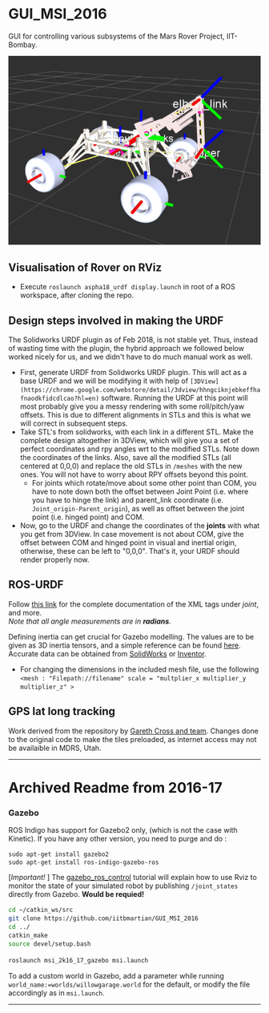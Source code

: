 # GUI_MSI_2016
GUI for controlling various subsystems of the Mars Rover Project, IIT-Bombay.

![ASPHA-18 URDF](ASPHA-18_urdf.png)

## Visualisation of Rover on RViz

* Execute `roslaunch aspha18_urdf display.launch` in root of a ROS workspace, after cloning the repo.

## Design steps involved in making the URDF

The Solidworks URDF plugin as of Feb 2018, is not stable yet. Thus, instead of wasting time with the plugin, the hybrid approach we followed below worked nicely for us, and we didn't have to do much manual work as well.

* First, generate URDF from Solidworks URDF plugin. This will act as a base URDF and we will be modifying it with help of `[3DView](https://chrome.google.com/webstore/detail/3dview/hhngciknjebkeffhafnaodkfidcdlcao?hl=en)` software. Running the URDF at this point will most probably give you a messy rendering with some roll/pitch/yaw offsets. This is due to different alignments in STLs and this is what we will correct in subsequent steps.
* Take STL's from solidworks, with each link in a different STL. Make the complete design altogether in 3DView, which will give you a set of perfect coordinates and rpy angles wrt to the modified STLs. Note down the coordinates of the links. Also, save all the modified STLs (all centered at 0,0,0) and replace the old STLs in `/meshes` with the new ones. You will not have to worry about RPY offsets beyond this point.
	* For joints which rotate/move about some other point than COM, you have to note down both the offset between Joint Point (i.e. where you have to hinge the link) and parent_link coordinate (i.e. `Joint_origin-Parent_origin`), as well as offset between the joint point (i.e. hinged point) and COM.  
* Now, go to the URDF and change the coordinates of the **joints** with what you get from 3DView. In case movement is not about COM, give the offset between COM and hinged point in visual and inertial origin, otherwise, these can be left to "0,0,0". That's it, your URDF should render properly now.  


## ROS-URDF

Follow [this link](http://wiki.ros.org/urdf/XML/joint) for the complete documentation of the XML tags under _joint_, and more.  
_Note that all angle measurements are in **radians**._  

Defining inertia can get crucial for Gazebo modelling. The values are to be given as 3D inertia tensors, and a simple reference can be found [here](https://en.wikipedia.org/wiki/List_of_moments_of_inertia). Accurate data can be obtained from [SolidWorks](https://forum.solidworks.com/thread/59325) or [Inventor](http://forums.autodesk.com/t5/inventor-forum/calculate-moment-of-inertia/td-p/3027000).

* For changing the dimensions in the included mesh file, use the following `<mesh : "Filepath://filename" scale = "multplier_x multiplier_y multiplier_z" >`

## GPS lat long tracking

Work derived from the repository by [Gareth Cross and team](https://github.com/gareth-cross/rviz_satellite/). Changes done to the original code to make the tiles preloaded, as internet access may not be availaible in MDRS, Utah.


---
# Archived Readme from 2016-17


### Gazebo
ROS Indigo has support for Gazebo2 only, (which is not the case with Kinetic). If you have any other version, you need to purge and do :
```
sudo apt-get install gazebo2
sudo apt-get install ros-indigo-gazebo-ros
```

 [_Important!_ ] The [gazebo_ros_control](http://gazebosim.org/tutorials?tut=ros_control) tutorial will explain how to use Rviz to monitor the state of your simulated robot by publishing `/joint_states` directly from Gazebo. **Would be requied!**

``` bash
cd ~/catkin_ws/src
git clone https://github.com/iitbmartian/GUI_MSI_2016
cd ../
catkin_make
source devel/setup.bash

roslaunch msi_2k16_17_gazebo msi.launch
```

To add a custom world in Gazebo, add a parameter while running `world_name:=worlds/willowgarage.world` for the default, or modify the file accordingly as in `msi.launch`.

---
